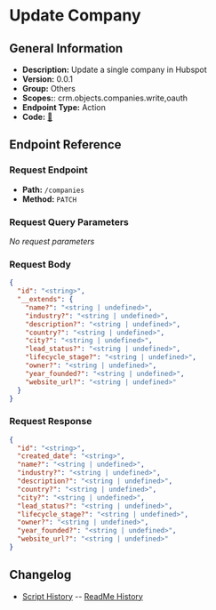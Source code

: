 # Update Company

## General Information

- **Description:** Update a single company in Hubspot
- **Version:** 0.0.1
- **Group:** Others
- **Scopes:**: crm.objects.companies.write,oauth
- **Endpoint Type:** Action
- **Code:** [🔗](https://github.com/NangoHQ/integration-templates/tree/main/integrations/hubspot/actions/update-company.ts)

## Endpoint Reference

### Request Endpoint

- **Path:** `/companies`
- **Method:** `PATCH`

### Request Query Parameters

_No request parameters_

### Request Body

```json
{
  "id": "<string>",
  "__extends": {
    "name?": "<string | undefined>",
    "industry?": "<string | undefined>",
    "description?": "<string | undefined>",
    "country?": "<string | undefined>",
    "city?": "<string | undefined>",
    "lead_status?": "<string | undefined>",
    "lifecycle_stage?": "<string | undefined>",
    "owner?": "<string | undefined>",
    "year_founded?": "<string | undefined>",
    "website_url?": "<string | undefined>"
  }
}
```

### Request Response

```json
{
  "id": "<string>",
  "created_date": "<string>",
  "name?": "<string | undefined>",
  "industry?": "<string | undefined>",
  "description?": "<string | undefined>",
  "country?": "<string | undefined>",
  "city?": "<string | undefined>",
  "lead_status?": "<string | undefined>",
  "lifecycle_stage?": "<string | undefined>",
  "owner?": "<string | undefined>",
  "year_founded?": "<string | undefined>",
  "website_url?": "<string | undefined>"
}
```

## Changelog

- [Script History](https://github.com/NangoHQ/integration-templates/commits/main/integrations/hubspot/actions/update-company.ts)
-- [ReadMe History](https://github.com/NangoHQ/integration-templates/commits/main/integrations/hubspot/actions/update-company.md)
